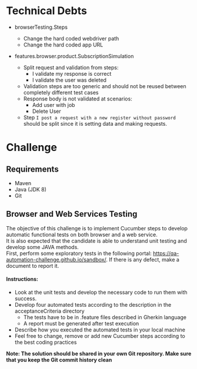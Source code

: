 # Technical Debts

* browserTesting.Steps
  * Change the hard coded webdriver path
  * Change the hard coded app URL
  
* features.browser.product.SubscriptionSimulation
  * Split request and validation from steps:
    * I validate my response is correct
    * I validate the user was deleted
  * Validation steps are too generic and should not be reused between completely
    different test cases
  * Response body is not validated at scenarios:
    * Add user with job
    * Delete User
  * Step `I post a request with a new register without password` should be split
  since it is setting data and making requests.
  
# Challenge

## Requirements

* Maven
* Java (JDK 8)
* Git

## Browser and Web Services Testing

The objective of this challenge is to implement Cucumber steps to develop automatic
functional tests on both browser and a web service.  
It is also expected that the candidate is able to understand unit testing and develop some
JAVA methods.  
First, perform some exploratory tests in the following
portal: https://qa-automation-challenge.github.io/sandbox/. If there is any defect, make a
document to report it.

#### Instructions:

* Look at the unit tests and develop the necessary code to run them with success.
* Develop four automated tests according to the description in the acceptanceCriteria
  directory
    * The tests have to be in .feature files described in Gherkin language
    * A report must be generated after test execution
* Describe how you executed the automated tests in your local machine
* Feel free to change, remove or add new Cucumber steps according to the best coding
  practices

**Note: The solution should be shared in your own Git repository. Make sure that you keep
the Git commit history clean**